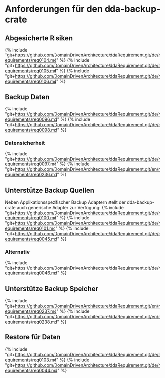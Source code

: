 # Anforderungen für den dda-backup-crate

## Abgesicherte Risiken
{% include "git+https://github.com/DomainDrivenArchitecture/ddaRequirement.git/de/requirements/req0104.md" %}
{% include "git+https://github.com/DomainDrivenArchitecture/ddaRequirement.git/de/requirements/req0105.md" %}
{% include "git+https://github.com/DomainDrivenArchitecture/ddaRequirement.git/de/requirements/req0106.md" %}

## Backup Daten
{% include "git+https://github.com/DomainDrivenArchitecture/ddaRequirement.git/de/requirements/req0096.md" %}
{% include "git+https://github.com/DomainDrivenArchitecture/ddaRequirement.git/de/requirements/req0098.md" %}
### Datensicherheit
{% include "git+https://github.com/DomainDrivenArchitecture/ddaRequirement.git/de/requirements/req0097.md" %}
{% include "git+https://github.com/DomainDrivenArchitecture/ddaRequirement.git/en/requirements/req0236.md" %}

## Unterstütze Backup Quellen
Neben Applikationsspezifischer Backup Adaptern stellt der dda-backup-crate auch generische Adapter zur Verfügung: 
{% include "git+https://github.com/DomainDrivenArchitecture/ddaRequirement.git/de/requirements/req0100.md" %}
{% include "git+https://github.com/DomainDrivenArchitecture/ddaRequirement.git/de/requirements/req0101.md" %}
{% include "git+https://github.com/DomainDrivenArchitecture/ddaRequirement.git/de/requirements/req0045.md" %}
### Alternativ
{% include "git+https://github.com/DomainDrivenArchitecture/ddaRequirement.git/de/requirements/req0046.md" %}

## Unterstütze Backup Speicher
{% include "git+https://github.com/DomainDrivenArchitecture/ddaRequirement.git/en/requirements/req0237.md" %}
{% include "git+https://github.com/DomainDrivenArchitecture/ddaRequirement.git/en/requirements/req0238.md" %}

## Restore für Daten
{% include "git+https://github.com/DomainDrivenArchitecture/ddaRequirement.git/de/requirements/req0103.md" %}
{% include "git+https://github.com/DomainDrivenArchitecture/ddaRequirement.git/de/requirements/req0044.md" %}
